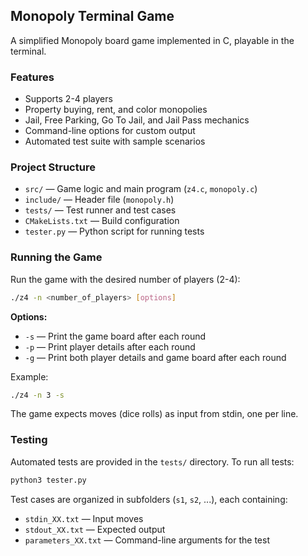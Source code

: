 ## Monopoly Terminal Game

A simplified Monopoly board game implemented in C, playable in the terminal.

### Features
- Supports 2-4 players
- Property buying, rent, and color monopolies
- Jail, Free Parking, Go To Jail, and Jail Pass mechanics
- Command-line options for custom output
- Automated test suite with sample scenarios

### Project Structure
- `src/` — Game logic and main program (`z4.c`, `monopoly.c`)
- `include/` — Header file (`monopoly.h`)
- `tests/` — Test runner and test cases
- `CMakeLists.txt` — Build configuration
- `tester.py` — Python script for running tests

### Running the Game
Run the game with the desired number of players (2-4):

```sh
./z4 -n <number_of_players> [options]
```

**Options:**
- `-s` — Print the game board after each round
- `-p` — Print player details after each round
- `-g` — Print both player details and game board after each round

Example:
```sh
./z4 -n 3 -s
```

The game expects moves (dice rolls) as input from stdin, one per line.

### Testing
Automated tests are provided in the `tests/` directory. To run all tests:

```sh
python3 tester.py
```

Test cases are organized in subfolders (`s1`, `s2`, ...), each containing:
- `stdin_XX.txt` — Input moves
- `stdout_XX.txt` — Expected output
- `parameters_XX.txt` — Command-line arguments for the test
